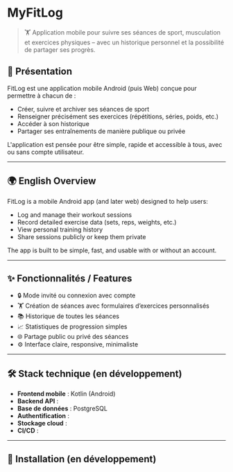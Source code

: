 # MyFitLog
> 🏋️ Application mobile pour suivre ses séances de sport, musculation et exercices physiques – avec un historique personnel et la possibilité de partager ses progrès.

## 📱 Présentation

FitLog est une application mobile Android (puis Web) conçue pour permettre à chacun de :
- Créer, suivre et archiver ses séances de sport
- Renseigner précisément ses exercices (répétitions, séries, poids, etc.)
- Accéder à son historique
- Partager ses entraînements de manière publique ou privée

L'application est pensée pour être simple, rapide et accessible à tous, avec ou sans compte utilisateur.

---

## 🌍 English Overview

FitLog is a mobile Android app (and later web) designed to help users:
- Log and manage their workout sessions
- Record detailed exercise data (sets, reps, weights, etc.)
- View personal training history
- Share sessions publicly or keep them private

The app is built to be simple, fast, and usable with or without an account.

---

## ✨ Fonctionnalités / Features

- 🔒 Mode invité ou connexion avec compte
- 🏋️ Création de séances avec formulaires d’exercices personnalisés
- 📚 Historique de toutes les séances
- 📈 Statistiques de progression simples
- 🌐 Partage public ou privé des séances
- ⚙️ Interface claire, responsive, minimaliste

---

## 🛠️ Stack technique (en développement)

- **Frontend mobile** : Kotlin (Android)
- **Backend API** :
- **Base de données** : PostgreSQL
- **Authentification** :
- **Stockage cloud** :
- **CI/CD** :
---

## 🚀 Installation (en développement)
